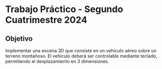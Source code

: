 # Trabajo Práctico - Segundo Cuatrimestre 2024

## Objetivo
Implementar una escena 3D que consiste en un vehículo aéreo sobre un terreno montañoso.
El vehículo deberá ser controlable mediante teclado, permitiendo el desplazamiento en 3 dimensiones. 
